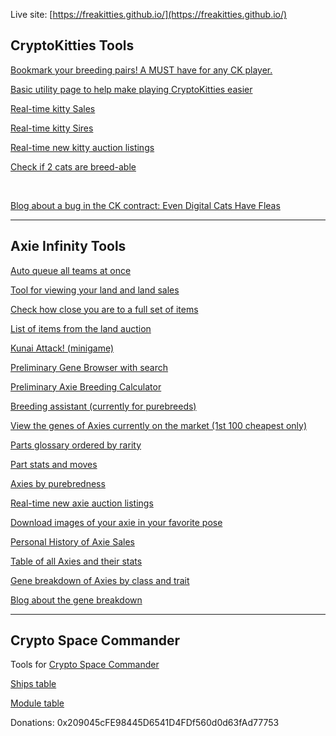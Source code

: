 

Live site: [https://freakitties.github.io/](https://freakitties.github.io/)


## CryptoKitties Tools

[Bookmark your breeding pairs! A MUST have for any CK player.](/breeding.html)

[Basic utility page to help make playing CryptoKitties easier](/w3.html)

[Real-time kitty Sales](/auctions/auctions.html)

[Real-time kitty Sires](/sires/sires.html)

[Real-time new kitty auction listings](/newauctions/newauctions.html)

<!-- [Beta: Recessive Search!!! (Your account only)](/ck/mysearch.html)-->

[Check if 2 cats are breed-able](/ck/breedable.html)

&nbsp;

[Blog about a bug in the CK contract: Even Digital Cats Have Fleas](https://medium.com/@freakitties/even-digital-cats-have-fleas-bugs-2ca54c018722)

---


## Axie Infinity Tools
<!-- [Adopt an Axie!](https://axieinfinity.com/adopt-axies?r=CHl5UkYrgttjndv97yqxcY_6dnY) -->

[Auto queue all teams at once](/axie/justqueue.html)

[Tool for viewing your land and land sales](/axie/land/salesMap.html)

[Check how close you are to a full set of items](/axie/land/inv.html)

[List of items from the land auction](/axie/land/items.html)

[Kunai Attack! (minigame)](/axie/pixi/kunaiattack.html)

[Preliminary Gene Browser with search](/axie/jeans.html)

[Preliminary Axie Breeding Calculator ](/axie/calc.html)

[Breeding assistant (currently for purebreeds)](breedAssist.html)

[View the genes of Axies currently on the market (1st 100 cheapest only)](/axie/geneMarket.html)

[Parts glossary ordered by rarity](/axie/traits.html)

[Part stats and moves](/axie/traitstats.html)

[Axies by purebredness](/axie/top.html)

[Real-time new axie auction listings](/axie/newaxieauctions.html)

[Download images of your axie in your favorite pose](/axie/pixi/images.html)

[Personal History of Axie Sales](/axie/myauctions.html)

[Table of all Axies and their stats](/axie/stats.html)

[Gene breakdown of Axies by class and trait](/axie/genes.html)


[Blog about the gene breakdown](/axie/blog/2018-04-05_Sequencing-the-Axie-Genome-572f147c45d9.html)


---


## Crypto Space Commander

Tools for [Crypto Space Commander](https://www.csc-game.com/enlist/q7NrOrEP7)

[Ships table](/csc/catalog/ships.html)

[Module table](/csc/catalog/modules.html)

<!--
[List of MEA stars and ship launching tool](/csc/stars.html)

[List of your ships](/csc/ships.html)
-->



Donations: 0x209045cFE98445D6541D4FDf560d0d63fAd77753


